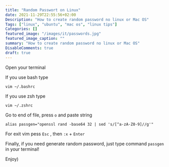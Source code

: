 ```yaml
---
title: "Random Passwort on Linux"
date: 2021-11-29T22:55:56+02:00
Description: "How to create random password no linux or Mac OS"
Tags: ["linux", "ubuntu", "mac os", "linux tips"]
Categories: []
featured_image: "/images/it/passwords.jpg"
featured_image_caption: ""
summary: "How to create random password no linux or Mac OS"
DisableComments: true
draft: true
---
```


Open your terminal

If you use bash type

```
vim ~/.bashrc
```

If you use zsh type
```
vim ~/.zshrc
```

Go to end of file, press `o` and paste string
```
alias passgen="openssl rand -base64 32 | sed 's/[^a-zA-Z0-9]//g'"
```

For exit vim pess `Esc` , then `:x` + `Enter`

Finally, if you need generate random password, just type command `passgen` in your terminal!

Enjoy)